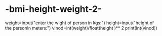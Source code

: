 # -bmi-height-weight-2-
weight=input("enter the wight of person in kgs:")
height=input("height of the personin meters:")
vinod=int(weight)/float(height )** 2
print(int(vinod))
